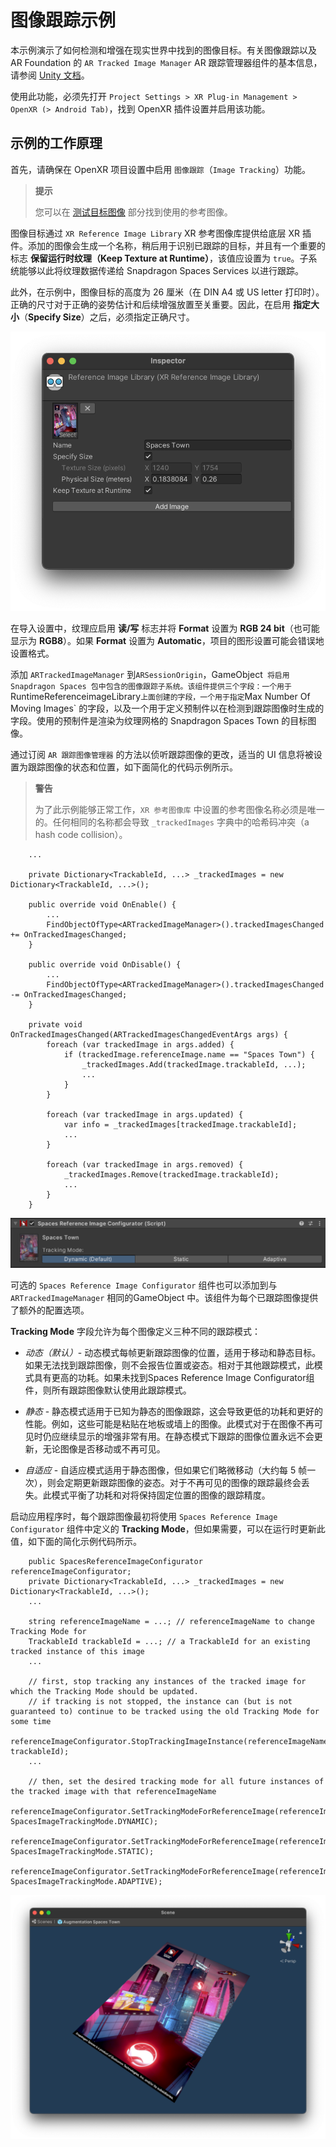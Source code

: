 # 图像跟踪示例

本示例演示了如何检测和增强在现实世界中找到的图像目标。有关图像跟踪以及 AR Foundation 的 `AR Tracked Image Manager` AR 跟踪管理器组件的基本信息，请参阅 [Unity 文档](https://docs.unity3d.com/Packages/com.unity.xr.arfoundation@4.2/manual/tracked-image-manager.html)。

使用此功能，必须先打开 `Project Settings > XR Plug-in Management > OpenXR (> Android Tab)`，找到 OpenXR 插件设置并启用该功能。

## 示例的工作原理

首先，请确保在 OpenXR 项目设置中启用 `图像跟踪`（`Image Tracking`）功能。

>**提示**
>
>您可以在 [测试目标图像](./../../designux/ImageTargetsToTry.md) 部分找到使用的参考图像。 

图像目标通过 `XR Reference Image Library` XR 参考图像库提供给底层 XR 插件。添加的图像会生成一个名称，稍后用于识别已跟踪的目标，并且有一个重要的标志 **保留运行时纹理（Keep Texture at Runtime）**，该值应设置为 `true`。子系统能够以此将纹理数据传递给 Snapdragon Spaces Services 以进行跟踪。

此外，在示例中，图像目标的高度为 26 厘米（在 DIN A4 或 US letter 打印时）。正确的尺寸对于正确的姿势估计和后续增强放置至关重要。因此，在启用 **指定大小**（**Specify Size**）之后，必须指定正确尺寸。

![1](./pic-ImageTrackingSample/1.png)

在导入设置中，纹理应启用 **读/写** 标志并将 **Format** 设置为 **RGB 24 bit**（也可能显示为 **RGB8**）。如果 **Format** 设置为 **Automatic**，项目的图形设置可能会错误地设置格式。

添加 `ARTrackedImageManager` 到`ARSessionOrigin`，GameObject` 将启用 Snapdragon Spaces 包中包含的图像跟踪子系统。该组件提供三个字段：一个用于`RuntimeReferenceimageLibrary` 上面创建的字段，一个用于指定 `Max Number Of Moving Images` 的字段，以及一个用于定义预制件以在检测到跟踪图像时生成的字段。使用的预制件是渲染为纹理网格的 Snapdragon Spaces Town 的目标图像。

通过订阅 `AR 跟踪图像管理器` 的方法以侦听跟踪图像的更改，适当的 UI 信息将被设置为跟踪图像的状态和位置，如下面简化的代码示例所示。

>**警告**
>
>为了此示例能够正常工作，`XR 参考图像库` 中设置的参考图像名称必须是唯一的。任何相同的名称都会导致 `_trackedImages` 字典中的哈希码冲突（a hash code collision）。

```
    ...

    private Dictionary<TrackableId, ...> _trackedImages = new Dictionary<TrackableId, ...>();

    public override void OnEnable() {
        ...
        FindObjectOfType<ARTrackedImageManager>().trackedImagesChanged += OnTrackedImagesChanged;
    }

    public override void OnDisable() {
        ...
        FindObjectOfType<ARTrackedImageManager>().trackedImagesChanged -= OnTrackedImagesChanged;
    }

    private void OnTrackedImagesChanged(ARTrackedImagesChangedEventArgs args) {
        foreach (var trackedImage in args.added) {
            if (trackedImage.referenceImage.name == "Spaces Town") {
                _trackedImages.Add(trackedImage.trackableId, ...);
                ...
            }
        }

        foreach (var trackedImage in args.updated) {
            var info = _trackedImages[trackedImage.trackableId];
            ...
        }

        foreach (var trackedImage in args.removed) {
            _trackedImages.Remove(trackedImage.trackableId);
            ...
        }
    }
```

![2](./pic-ImageTrackingSample/2.png)

可选的 `Spaces Reference Image Configurator` 组件也可以添加到与 `ARTrackedImageManager` 相同的GameObject 中。该组件为每个已跟踪图像提供了额外的配置选项。

**Tracking Mode** 字段允许为每个图像定义三种不同的跟踪模式：

- *动态（默认）*- 动态模式每帧更新跟踪图像的位置，适用于移动和静态目标。如果无法找到跟踪图像，则不会报告位置或姿态。相对于其他跟踪模式，此模式具有更高的功耗。如果未找到Spaces Reference Image Configurator组件，则所有跟踪图像默认使用此跟踪模式。

- *静态* - 静态模式适用于已知为静态的图像跟踪，这会导致更低的功耗和更好的性能。例如，这些可能是粘贴在地板或墙上的图像。此模式对于在图像不再可见时仍应继续显示的增强非常有用。在静态模式下跟踪的图像位置永远不会更新，无论图像是否移动或不再可见。

- *自适应* - 自适应模式适用于静态图像，但如果它们略微移动（大约每 5 帧一次），则会定期更新跟踪图像的姿态。对于不再可见的图像的跟踪最终会丢失。此模式平衡了功耗和对将保持固定位置的图像的跟踪精度。

启动应用程序时，每个跟踪图像最初将使用 `Spaces Reference Image Configurator` 组件中定义的 **Tracking Mode**，但如果需要，可以在运行时更新此值，如下面的简化示例代码所示。

```
    public SpacesReferenceImageConfigurator referenceImageConfigurator;
    private Dictionary<TrackableId, ...> _trackedImages = new Dictionary<TrackableId, ...>();
    ...

    string referenceImageName = ...; // referenceImageName to change Tracking Mode for
    TrackableId trackableId = ...; // a TrackableId for an existing tracked instance of this image
    ...

    // first, stop tracking any instances of the tracked image for which the Tracking Mode should be updated.
    // if tracking is not stopped, the instance can (but is not guaranteed to) continue to be tracked using the old Tracking Mode for some time 
    referenceImageConfigurator.StopTrackingImageInstance(referenceImageName, trackableId);
    ...
    
    // then, set the desired tracking mode for all future instances of the tracked image with that referenceImageName
    referenceImageConfigurator.SetTrackingModeForReferenceImage(referenceImageName, SpacesImageTrackingMode.DYNAMIC);
    referenceImageConfigurator.SetTrackingModeForReferenceImage(referenceImageName, SpacesImageTrackingMode.STATIC);
    referenceImageConfigurator.SetTrackingModeForReferenceImage(referenceImageName, SpacesImageTrackingMode.ADAPTIVE);
```

![3](./pic-ImageTrackingSample/3.png)

